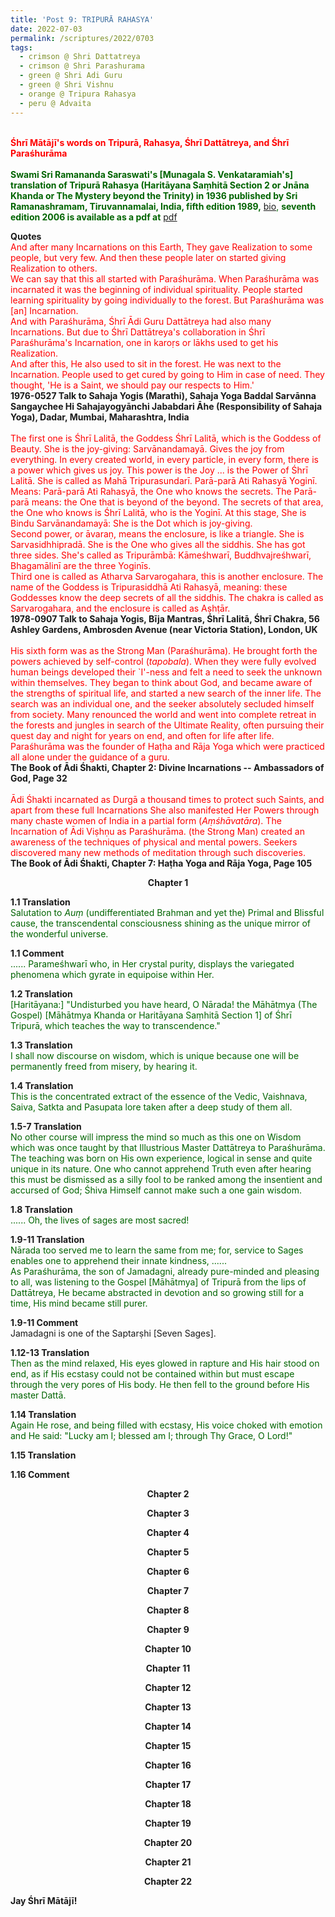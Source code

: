 ```yaml
---
title: 'Post 9: TRIPURĀ RAHASYA'
date: 2022-07-03
permalink: /scriptures/2022/0703
tags:
  - crimson @ Shri Dattatreya
  - crimson @ Shri Parashurama
  - green @ Shri Adi Guru
  - green @ Shri Vishnu
  - orange @ Tripura Rahasya
  - peru @ Advaita
---
```


<p>
<br>
<font color="red"><b>Śhrī Mātājī's words on Tripurā, Rahasya, Śhrī Dattātreya, and Śhrī Paraśhurāma</b></font><br>
<br>
<font color="DarkGreen"><b>Swami Sri Ramananda Saraswati's [Munagala S. Venkataramiah's] translation of Tripurā Rahasya (Haritāyana Saṃhitā Section 2 or Jnāna Khanda or The Mystery beyond the Trinity) in 1936 published by Sri Ramanashramam, Tiruvannamalai, India, fifth edition 1989,</b> <a href="https://users.cs.duke.edu/~kamesh/venkataramiah.html">bio</a>, <b>seventh edition 2006 is available as a pdf at</b> <a href="https://holybooks-lichtenbergpress.netdna-ssl.com/wp-content/uploads/Tripura-Rahasya.pdf">pdf</a></font><br>
</p>

<div class="para-divider"></div>

<p>
<b>Quotes</b><br>
<font color="red">And after many Incarnations on this Earth, They gave Realization to some people, but very few. And then these people later on started giving Realization to others.<br>
We can say that this all started with Paraśhurāma. When Paraśhurāma was incarnated it was the beginning of individual spirituality. People started learning spirituality by going individually to the forest. But Paraśhurāma was [an] Incarnation.<br>
And with Paraśhurāma, Śhrī Ādi Guru Dattātreya had also many Incarnations. But due to Śhrī Dattātreya's collaboration in Śhrī Paraśhurāma's Incarnation, one in karoṛs or lākhs used to get his Realization.<br>
And after this, He also used to sit in the forest. He was next to the Incarnation. People used to get cured by going to Him in case of need. They thought, 'He is a Saint, we should pay our respects to Him.'</font><br>
<b>1976-0527 Talk to Sahaja Yogis (Marathi), Sahaja Yoga Baddal Sarvānna Sangaychee Hi Sahajayogyānchi Jababdari Āhe (Responsibility of Sahaja Yoga), Dadar, Mumbai, Maharashtra, India</b><br>
<br>
<font color="red">The first one is Śhrī Lalitā, the Goddess Śhrī Lalitā, which is the Goddess of Beauty. She is the joy-giving: Sarvānandamayā. Gives the joy from everything. In every created world, in every particle, in every form, there is a power which gives us joy. This power is the Joy ... is the Power of Śhrī Lalitā. She is called as Mahā Tripurasundarī. Parā-parā Ati Rahasyā Yoginī. Means: Parā-parā Ati Rahasyā, the One who knows the secrets. The Parā-parā means: the One that is beyond of the beyond. The secrets of that area, the One who knows is Śhrī Lalitā, who is the Yoginī. At this stage, She is Bindu Sarvānandamayā: She is the Dot which is joy-giving.<br>
Second power, or āvaraṇ, means the enclosure, is like a triangle. She is Sarvasidhhipradā. She is the One who gives all the siddhis. She has got three sides. She's called as Tripurāmbā: Kāmeśhwarī, Buddhvajreśhwarī, Bhagamālinī are the three Yoginīs.<br>
Third one is called as Atharva Sarvarogahara, this is another enclosure. The name of the Goddess is Tripurasiddhā Ati Rahasyā, meaning: these Goddesses know the deep secrets of all the siddhis. The chakra is called as Sarvarogahara, and the enclosure is called as Aṣhṭār.</font><br>
<b>1978-0907 Talk to Sahaja Yogis, Bīja Mantras, Śhrī Lalitā, Śhrī Chakra, 56 Ashley Gardens, Ambrosden Avenue (near Victoria Station), London, UK</b><br>
<br>
<font color="red">His sixth form was as the Strong Man (Paraśhurāma). He brought forth the powers achieved by self-control (<i>tapobala</i>). When they were fully evolved human beings developed their `I'-ness and felt a need to seek the unknown within themselves. They began to think about God, and became aware of the strengths of spiritual life, and started a new search of the inner life. The search was an individual one, and the seeker absolutely secluded himself from society. Many renounced the world and went into complete retreat in the forests and jungles in search of the Ultimate Reality, often pursuing their quest day and night for years on end, and often for life after life. Paraśhurāma was the founder of Haṭha and Rāja Yoga which were practiced all alone under the guidance of a guru.</font><br>
<b>The Book of Ādi Śhakti, Chapter 2: Divine Incarnations -- Ambassadors of God, Page 32</b><br>
<br>
<font color="red">Ādi Śhakti incarnated as Durgā a thousand times to protect such Saints, and apart from these full Incarnations She also manifested Her Powers through many chaste women of India in a partial form (<i>Aṃśhāvatāra</i>). The Incarnation of Ādi Viṣhṇu as Paraśhurāma. (the Strong Man) created an awareness of the techniques of physical and mental powers. Seekers discovered many new methods of meditation through such discoveries. </font><br>
<b>The Book of Ādi Śhakti, Chapter 7: Haṭha Yoga and Rāja Yoga, Page 105</b><br>
</p>

<div class="para-divider"></div>

<p style="text-align:center;">
<b>Chapter 1</b><br>
<font color="DarkGreen"><b></b></font>
</p>

<p>
<b>1.1 Translation</b><br>
<font color="DarkGreen">Salutation to <i>Auṃ</i> (undifferentiated Brahman and yet the) Primal and Blissful cause, the transcendental consciousness shining as the unique mirror of the wonderful universe.</font>
</p>

<p>
<b>1.1 Comment</b><br>
<font color="DarkGreen">...... Parameśhwarī who, in Her crystal purity, displays the variegated phenomena which gyrate in equipoise within Her.</font>
</p>

<p>
<b>1.2 Translation</b><br>
<font color="DarkGreen">[Haritāyana:] "Undisturbed you have heard, O Nārada! the Māhātmya (The Gospel) [Māhātmya Khanda or Haritāyana Saṃhitā Section 1] of Śhrī Tripurā, which teaches the way to transcendence."</font>
</p>

<p>
<b>1.3 Translation</b><br>
<font color="DarkGreen">I shall now discourse on wisdom, which is unique because one will be permanently freed from misery, by hearing it.</font>
</p>

<p>
<b>1.4 Translation</b><br>
<font color="DarkGreen">This is the concentrated extract of the essence of the Vedic, Vaishnava, Saiva, Satkta and Pasupata lore taken after a deep study of them all.</font>
</p>

<p>
<b>1.5-7 Translation</b><br>
<font color="DarkGreen">No other course will impress the mind so much as this one on Wisdom which was once taught by that Illustrious Master Dattātreya to Paraśhurāma. The teaching was born on His own experience, logical in sense and quite unique in its nature. One who cannot apprehend Truth even after hearing this must be dismissed as a silly fool to be ranked among the insentient and accursed of God; Śhiva Himself cannot make such a one gain wisdom.</font>
</p>

<p>
<b>1.8 Translation</b><br>
<font color="DarkGreen">...... Oh, the lives of sages are most sacred!</font>
</p>

<p>
<b>1.9-11 Translation</b><br>
<font color="DarkGreen">Nārada too served me to learn the same from me; for, service to Sages enables one to apprehend their innate kindness, ......<br>
As Paraśhurāma, the son of Jamadagni, already pure-minded and pleasing to all, was listening to the Gospel [Māhātmya] of Tripurā from the lips of Dattātreya, He became abstracted in devotion and so growing still for a time, His mind became still purer.</font>
</p>

<p>
<b>1.9-11 Comment</b><br>
Jamadagni is one of the Saptarṣhi [Seven Sages].
</p>

<p>
<b>1.12-13 Translation</b><br>
<font color="DarkGreen">Then as the mind relaxed, His eyes glowed in rapture and His hair stood on end, as if His ecstasy could not be contained within but must escape through the very pores of His body. He then fell to the ground before His master Dattā.</font>
</p>

<p>
<b>1.14 Translation</b><br>
<font color="DarkGreen">Again He rose, and being filled with ecstasy, His voice choked with emotion and He said: "Lucky am I; blessed am I; through Thy Grace, O Lord!"</font>
</p>

<p>
<b>1.15 Translation</b><br>
<font color="DarkGreen"></font>
</p>

<p>
<b>1.16 Comment</b><br>
<font color="DarkGreen"></font>
</p>

<div class="para-divider"></div>

<p style="text-align:center;">
<b>Chapter 2</b><br>
<font color="DarkGreen"><b></b></font>
</p>

<div class="para-divider"></div>

<p style="text-align:center;">
<b>Chapter 3</b><br>
<font color="DarkGreen"><b></b></font>
</p>

<div class="para-divider"></div>

<p style="text-align:center;">
<b>Chapter 4</b><br>
<font color="DarkGreen"><b></b></font>
</p>

<div class="para-divider"></div>

<p style="text-align:center;">
<b>Chapter 5</b><br>
<font color="DarkGreen"><b></b></font>
</p>

<div class="para-divider"></div>

<p style="text-align:center;">
<b>Chapter 6</b><br>
<font color="DarkGreen"><b></b></font>
</p>

<div class="para-divider"></div>

<p style="text-align:center;">
<b>Chapter 7</b><br>
<font color="DarkGreen"><b></b></font>
</p>

<div class="para-divider"></div>

<p style="text-align:center;">
<b>Chapter 8</b><br>
<font color="DarkGreen"><b></b></font>
</p>

<div class="para-divider"></div>

<p style="text-align:center;">
<b>Chapter 9</b><br>
<font color="DarkGreen"><b></b></font>
</p>

<div class="para-divider"></div>

<p style="text-align:center;">
<b>Chapter 10</b><br>
<font color="DarkGreen"><b></b></font>
</p>

<div class="para-divider"></div>

<p style="text-align:center;">
<b>Chapter 11</b><br>
<font color="DarkGreen"><b></b></font>
</p>

<div class="para-divider"></div>

<p style="text-align:center;">
<b>Chapter 12</b><br>
<font color="DarkGreen"><b></b></font>
</p>

<div class="para-divider"></div>

<p style="text-align:center;">
<b>Chapter 13</b><br>
<font color="DarkGreen"><b></b></font>
</p>

<div class="para-divider"></div>

<p style="text-align:center;">
<b>Chapter 14</b><br>
<font color="DarkGreen"><b></b></font>
</p>

<div class="para-divider"></div>

<p style="text-align:center;">
<b>Chapter 15</b><br>
<font color="DarkGreen"><b></b></font>
</p>

<div class="para-divider"></div>

<p style="text-align:center;">
<b>Chapter 16</b><br>
<font color="DarkGreen"><b></b></font>
</p>

<div class="para-divider"></div>

<p style="text-align:center;">
<b>Chapter 17</b><br>
<font color="DarkGreen"><b></b></font>
</p>

<div class="para-divider"></div>

<p style="text-align:center;">
<b>Chapter 18</b><br>
<font color="DarkGreen"><b></b></font>
</p>

<div class="para-divider"></div>

<p style="text-align:center;">
<b>Chapter 19</b><br>
<font color="DarkGreen"><b></b></font>
</p>

<div class="para-divider"></div>

<p style="text-align:center;">
<b>Chapter 20</b><br>
<font color="DarkGreen"><b></b></font>
</p>

<div class="para-divider"></div>

<p style="text-align:center;">
<b>Chapter 21</b><br>
<font color="DarkGreen"><b></b></font>
</p>

<div class="para-divider"></div>

<p style="text-align:center;">
<b>Chapter 22</b><br>
<font color="DarkGreen"><b></b></font>
</p>

<div class="para-divider"></div>

<p><b>Jay Śhrī Mātājī!</b>
</p>